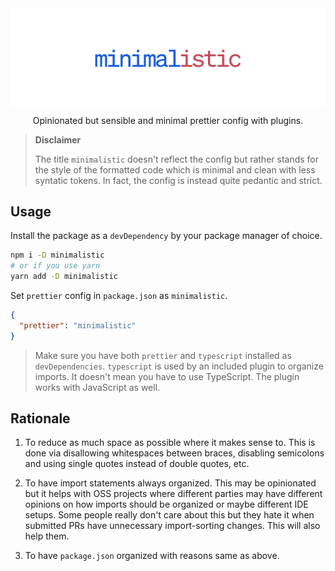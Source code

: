 <img align="center" src="https://raw.githubusercontent.com/frencojobs/minimalistic/main/.github/cover.png" />

<p align="center"> Opinionated but sensible and minimal prettier config with plugins. </p>

> **Disclaimer**
> 
> The title `minimalistic` doesn't reflect the config but rather stands for the style of the formatted code which is minimal and clean with less syntatic tokens. In fact, the config is instead quite pedantic and strict.

## Usage

Install the package as a `devDependency` by your package manager of choice.

```sh
npm i -D minimalistic
# or if you use yarn
yarn add -D minimalistic
```

Set `prettier` config in `package.json` as `minimalistic`.

```json
{
  "prettier": "minimalistic"
}
```

> Make sure you have both `prettier` and `typescript` installed as `devDependencies`. `typescript` is used by an included plugin to organize imports. It doesn't mean you have to use TypeScript. The plugin works with JavaScript as well.

## Rationale

1. To reduce as much space as possible where it makes sense to. This is done via disallowing whitespaces between braces, disabling semicolons and using single quotes instead of double quotes, etc.

2. To have import statements always organized. This may be opinionated but it helps with OSS projects where different parties may have different opinions on how imports should be organized or maybe different IDE setups. Some people really don't care about this but they hate it when submitted PRs have unnecessary import-sorting changes. This will also help them.

3. To have `package.json` organized with reasons same as above.
